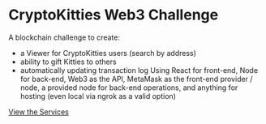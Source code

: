 # CryptoKitties Web3 Challenge

A blockchain challenge to create:
- a Viewer for CryptoKitties users (search by address)
- ability to gift Kitties to others
- automatically updating transaction log
Using React for front-end, Node for back-end, Web3 as the API, MetaMask as the front-end provider / node, a provided node for back-end operations, and anything for hosting (even local via ngrok as a valid option)

[View the Services](services/)
